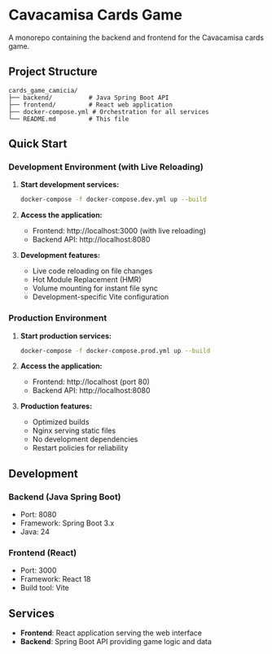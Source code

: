 # Cavacamisa Cards Game

A monorepo containing the backend and frontend for the Cavacamisa cards game.

## Project Structure

```
cards_game_camicia/
├── backend/          # Java Spring Boot API
├── frontend/         # React web application
├── docker-compose.yml # Orchestration for all services
└── README.md         # This file
```

## Quick Start

### Development Environment (with Live Reloading)

1. **Start development services:**
   ```bash
   docker-compose -f docker-compose.dev.yml up --build
   ```

2. **Access the application:**
   - Frontend: http://localhost:3000 (with live reloading)
   - Backend API: http://localhost:8080

3. **Development features:**
   - Live code reloading on file changes
   - Hot Module Replacement (HMR)
   - Volume mounting for instant file sync
   - Development-specific Vite configuration

### Production Environment

1. **Start production services:**
   ```bash
   docker-compose -f docker-compose.prod.yml up --build
   ```

2. **Access the application:**
   - Frontend: http://localhost (port 80)
   - Backend API: http://localhost:8080

3. **Production features:**
   - Optimized builds
   - Nginx serving static files
   - No development dependencies
   - Restart policies for reliability

## Development

### Backend (Java Spring Boot)
- Port: 8080
- Framework: Spring Boot 3.x
- Java: 24

### Frontend (React)
- Port: 3000
- Framework: React 18
- Build tool: Vite

## Services

- **Frontend**: React application serving the web interface
- **Backend**: Spring Boot API providing game logic and data
